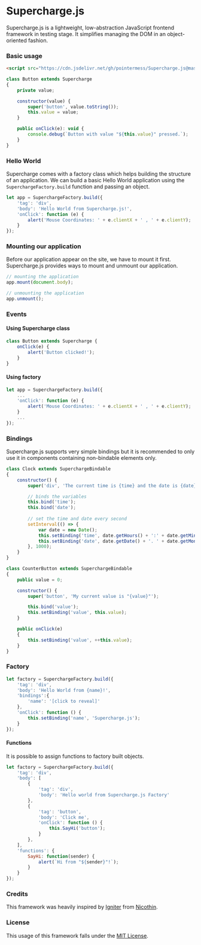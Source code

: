 # Supercharge.js

Supercharge.js is a lightweight, low-abstraction JavaScript frontend framework in testing stage. It simplifies managing the DOM in an object-oriented fashion.

### Basic usage

```html
<script src="https://cdn.jsdelivr.net/gh/pointermess/Supercharge.js@master/src/Supercharge.js"></script>
```

```js
class Button extends Supercharge
{
    private value;

    constructor(value) {
        super('button', value.toString());
        this.value = value;
    }

    public onClick(e): void {
        console.debug(`Button with value "${this.value}" pressed.`);
    }
}
```

### Hello World

Supercharge comes with a factory class which helps building the structure of an application. We can build a basic Hello World application using the `SuperchargeFactory.build` function and passing an object.

```js
let app = SuperchargeFactory.build({
    'tag': 'div',
    'body': 'Hello World from Supercharge.js!',
    'onClick': function (e) {
        alert('Mouse Coordinates: ' + e.clientX + ' , ' + e.clientY);
    }
});
```

### Mounting our application

Before our application appear on the site, we have to mount it first. Supercharge.js provides ways to mount and unmount our application.

```js
// mounting the application
app.mount(document.body);

// unmounting the application
app.unmount();
```

### Events

#### Using Supercharge class

```js
class Button extends Supercharge {
    onClick(e) {
        alert('Button clicked!');
    }
}
```

#### Using factory

```js
let app = SuperchargeFactory.build({
    ...
    'onClick': function (e) {
        alert('Mouse Coordinates: ' + e.clientX + ' , ' + e.clientY);
    }
    ...
});
```

### Bindings

Supercharge.js supports very simple bindings but it is recommended to only use it in components containing non-bindable elements only.

```js
class Clock extends SuperchargeBindable
{
    constructor() {
        super('div', 'The current time is {time} and the date is {date}.');

        // binds the variables
        this.bind('time');
        this.bind('date');
        
        // set the time and date every second
        setInterval(() => {
            var date = new Date();
            this.setBinding('time', date.getHours() + ':' + date.getMinutes() + ':' + date.getSeconds());
            this.setBinding('date', date.getDate() + '. ' + date.getMonth() + '. ' + date.getFullYear());
        }, 1000);
    }
}
```


```js
class CounterButton extends SuperchargeBindable
{
    public value = 0;

    constructor() {
        super('button', 'My current value is "{value}"');

        this.bind('value');
        this.setBinding('value', this.value);
    }

    public onClick(e)
    {
        this.setBinding('value', ++this.value);
    }
}
```

### Factory


```js
let factory = SuperchargeFactory.build({
    'tag': 'div',
    'body': 'Hello World from {name}!',
    'bindings':{
        'name': '[click to reveal]'
    },
    'onClick': function () {
        this.setBinding('name', 'Supercharge.js');
    }
});
```

#### Functions

It is possible to assign functions to factory built objects.

```js
let factory = SuperchargeFactory.build({
    'tag': 'div',
    'body': [
        {
            'tag': 'div',
            'body': 'Hello world from Supercharge.js Factory'
        },
        {
            'tag': 'button',
            'body': 'Click me',
            'onClick': function () {
                this.SayHi('button');
            }
        },
    ],
    'functions': {
        SayHi: function(sender) {
            alert(`Hi from "${sender}"!`);
        }
    }
});
```

### Credits

This framework was heavily inspired by [Igniter](https://github.com/nicoth-in/igniter) from [Nicothin](https://github.com/nicoth-in).

### License

This usage of this framework falls under the [MIT License](https://github.com/pointermess/Supercharge.js/blob/master/LICENSE).
